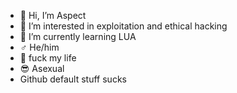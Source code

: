 - 👋 Hi, I’m Aspect
- 👀 I’m interested in exploitation and ethical hacking
- 🌱 I’m currently learning LUA
- ♂️ He/him
- 💯 fuck my life
- 😎 Asexual
- Github default stuff sucks
